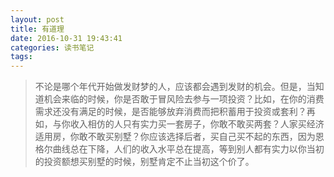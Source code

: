 ```yaml
---
layout: post
title: 有道理
date: 2016-10-31 19:43:41
categories: 读书笔记
tags: 
---
```


> 不论是哪个年代开始做发财梦的人，应该都会遇到发财的机会。但是，当知道机会来临的时候，你是否敢于冒风险去参与一项投资？比如，在你的消费需求还没有满足的时候，是否能够放弃消费而把积蓄用于投资或套利？再如，与你收入相仿的人只有实力买一套房子，你敢不敢买两套？人家买经济适用房，你敢不敢买别墅？你应该选择后者，买自己买不起的东西，因为恩格尔曲线总在下降，人们的收入水平总在提高，等到别人都有实力以你当初的投资额想买别墅的时候，别墅肯定不止当初这个价了。